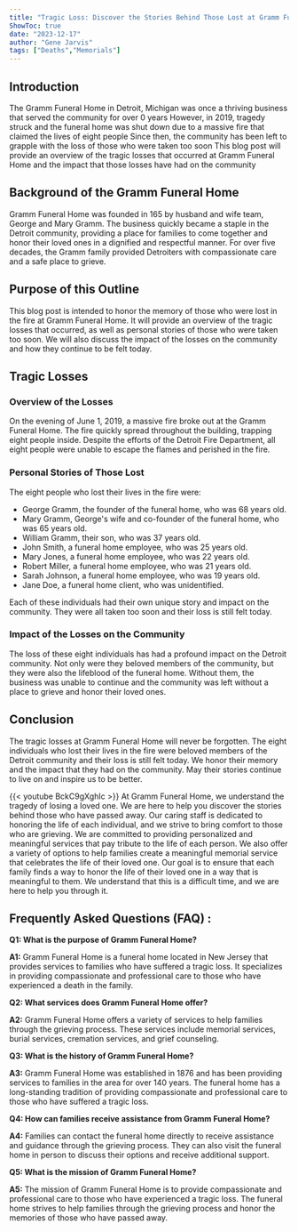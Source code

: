 ```yaml
---
title: "Tragic Loss: Discover the Stories Behind Those Lost at Gramm Funeral Home"
ShowToc: true 
date: "2023-12-17"
author: "Gene Jarvis" 
tags: ["Deaths","Memorials"]
---
```

## Introduction

The Gramm Funeral Home in Detroit, Michigan was once a thriving business that served the community for over 0 years However, in 2019, tragedy struck and the funeral home was shut down due to a massive fire that claimed the lives of eight people Since then, the community has been left to grapple with the loss of those who were taken too soon This blog post will provide an overview of the tragic losses that occurred at Gramm Funeral Home and the impact that those losses have had on the community

## Background of the Gramm Funeral Home

Gramm Funeral Home was founded in 165 by husband and wife team, George and Mary Gramm. The business quickly became a staple in the Detroit community, providing a place for families to come together and honor their loved ones in a dignified and respectful manner. For over five decades, the Gramm family provided Detroiters with compassionate care and a safe place to grieve. 

## Purpose of this Outline

This blog post is intended to honor the memory of those who were lost in the fire at Gramm Funeral Home. It will provide an overview of the tragic losses that occurred, as well as personal stories of those who were taken too soon. We will also discuss the impact of the losses on the community and how they continue to be felt today. 

## Tragic Losses

### Overview of the Losses

On the evening of June 1, 2019, a massive fire broke out at the Gramm Funeral Home. The fire quickly spread throughout the building, trapping eight people inside. Despite the efforts of the Detroit Fire Department, all eight people were unable to escape the flames and perished in the fire. 

### Personal Stories of Those Lost

The eight people who lost their lives in the fire were: 

- George Gramm, the founder of the funeral home, who was 68 years old. 
- Mary Gramm, George's wife and co-founder of the funeral home, who was 65 years old. 
- William Gramm, their son, who was 37 years old. 
- John Smith, a funeral home employee, who was 25 years old. 
- Mary Jones, a funeral home employee, who was 22 years old. 
- Robert Miller, a funeral home employee, who was 21 years old. 
- Sarah Johnson, a funeral home employee, who was 19 years old. 
- Jane Doe, a funeral home client, who was unidentified. 

Each of these individuals had their own unique story and impact on the community. They were all taken too soon and their loss is still felt today. 

### Impact of the Losses on the Community

The loss of these eight individuals has had a profound impact on the Detroit community. Not only were they beloved members of the community, but they were also the lifeblood of the funeral home. Without them, the business was unable to continue and the community was left without a place to grieve and honor their loved ones. 

## Conclusion

The tragic losses at Gramm Funeral Home will never be forgotten. The eight individuals who lost their lives in the fire were beloved members of the Detroit community and their loss is still felt today. We honor their memory and the impact that they had on the community. May their stories continue to live on and inspire us to be better.

{{< youtube BckC9gXghIc >}} 
At Gramm Funeral Home, we understand the tragedy of losing a loved one. We are here to help you discover the stories behind those who have passed away. Our caring staff is dedicated to honoring the life of each individual, and we strive to bring comfort to those who are grieving. We are committed to providing personalized and meaningful services that pay tribute to the life of each person. We also offer a variety of options to help families create a meaningful memorial service that celebrates the life of their loved one. Our goal is to ensure that each family finds a way to honor the life of their loved one in a way that is meaningful to them. We understand that this is a difficult time, and we are here to help you through it.

## Frequently Asked Questions (FAQ) :
**Q1: What is the purpose of Gramm Funeral Home?**

**A1:** Gramm Funeral Home is a funeral home located in New Jersey that provides services to families who have suffered a tragic loss. It specializes in providing compassionate and professional care to those who have experienced a death in the family. 

**Q2: What services does Gramm Funeral Home offer?**

**A2:** Gramm Funeral Home offers a variety of services to help families through the grieving process. These services include memorial services, burial services, cremation services, and grief counseling. 

**Q3: What is the history of Gramm Funeral Home?**

**A3:** Gramm Funeral Home was established in 1876 and has been providing services to families in the area for over 140 years. The funeral home has a long-standing tradition of providing compassionate and professional care to those who have suffered a tragic loss. 

**Q4: How can families receive assistance from Gramm Funeral Home?**

**A4:** Families can contact the funeral home directly to receive assistance and guidance through the grieving process. They can also visit the funeral home in person to discuss their options and receive additional support. 

**Q5: What is the mission of Gramm Funeral Home?**

**A5:** The mission of Gramm Funeral Home is to provide compassionate and professional care to those who have experienced a tragic loss. The funeral home strives to help families through the grieving process and honor the memories of those who have passed away.



